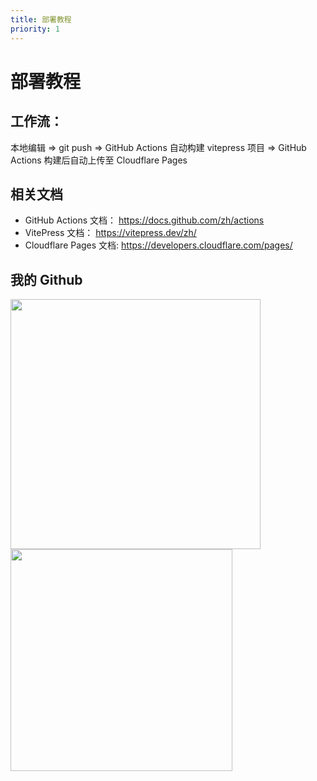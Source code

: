 ```yaml
---
title: 部署教程
priority: 1
---
```


# 部署教程

## 工作流：
本地编辑 => git push => GitHub Actions 自动构建 vitepress 项目 => GitHub Actions 构建后自动上传至 Cloudflare Pages

## 相关文档

- GitHub Actions 文档： https://docs.github.com/zh/actions
- VitePress 文档： https://vitepress.dev/zh/
- Cloudflare Pages 文档: https://developers.cloudflare.com/pages/

## 我的 Github

<a href="https://github.com/Leetfs/">
  <img width=400 align="center" src="https://github-readme-stats.vercel.app/api?username=Leetfs&show_icons=true&count_private=true" />
</a>
<a href="https://github.com/Leetfs/">
  <img width=355 align="center" src="https://github-readme-stats.vercel.app/api/top-langs?username=Leetfs&layout=compact&langs_count=8" />
</a><br><br>